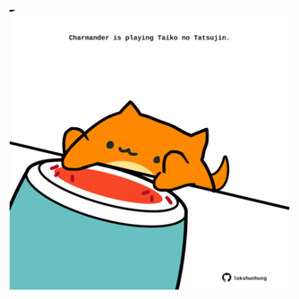 <!-- built at 25/07/2022, 06:01:00 UTC -->
<p align="center">
  <img width="500" height="500" src="./ReadmeImage.svg">
</p>
